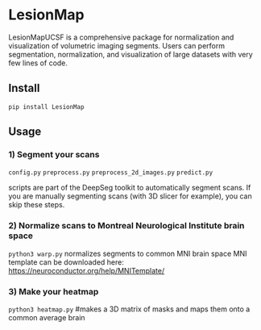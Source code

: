 # LesionMap
LesionMapUCSF is a comprehensive package for normalization and visualization of volumetric imaging segments. Users can perform segmentation, normalization, and visualization of large datasets with very few lines of code. 

## **Install**

`pip install LesionMap`

## **Usage**

### 1) Segment your scans
`config.py`
`preprocess.py`
`preprocess_2d_images.py`
`predict.py` 

scripts are part of the DeepSeg toolkit to automatically segment scans. If you are manually segmenting scans (with 3D slicer for example), you can skip these steps.

### 2) Normalize scans to Montreal Neurological Institute brain space
`python3 warp.py` normalizes segments to common MNI brain space 
MNI template can be downloaded here: https://neuroconductor.org/help/MNITemplate/
### 3) Make your heatmap
`python3 heatmap.py` #makes a 3D matrix of masks and maps them onto a common average brain
